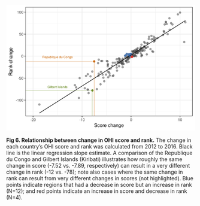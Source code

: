 ![fig 6](../figs/fig6.png)

**Fig 6. Relationship between change in OHI score and rank.**
The change in each country’s OHI score and rank was calculated from 2012 to 2016. Black line is the linear regression slope estimate. A comparison of the Republique du Congo and Gilbert Islands (Kiribati) illustrates how roughly the same change in score (-7.52 vs. -7.89, respectively) can result in a very different change in rank (-12 vs. -78); note also cases where the same change in rank can result from very different changes in scores (not highlighted).  Blue points indicate regions that had a decrease in score but an increase in rank (N=12); and red points indicate an increase in score and decrease in rank (N=4). 
